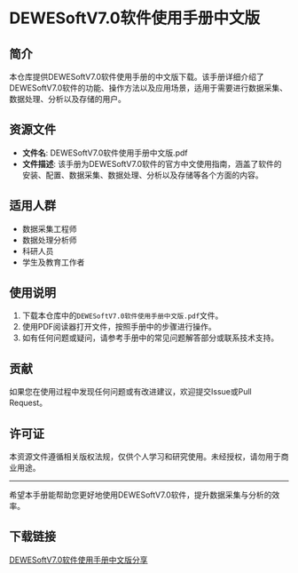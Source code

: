 # DEWESoftV7.0软件使用手册中文版

## 简介
本仓库提供DEWESoftV7.0软件使用手册的中文版下载。该手册详细介绍了DEWESoftV7.0软件的功能、操作方法以及应用场景，适用于需要进行数据采集、数据处理、分析以及存储的用户。

## 资源文件
- **文件名**: DEWESoftV7.0软件使用手册中文版.pdf
- **文件描述**: 该手册为DEWESoftV7.0软件的官方中文使用指南，涵盖了软件的安装、配置、数据采集、数据处理、分析以及存储等各个方面的内容。

## 适用人群
- 数据采集工程师
- 数据处理分析师
- 科研人员
- 学生及教育工作者

## 使用说明
1. 下载本仓库中的`DEWESoftV7.0软件使用手册中文版.pdf`文件。
2. 使用PDF阅读器打开文件，按照手册中的步骤进行操作。
3. 如有任何问题或疑问，请参考手册中的常见问题解答部分或联系技术支持。

## 贡献
如果您在使用过程中发现任何问题或有改进建议，欢迎提交Issue或Pull Request。

## 许可证
本资源文件遵循相关版权法规，仅供个人学习和研究使用。未经授权，请勿用于商业用途。

---

希望本手册能帮助您更好地使用DEWESoftV7.0软件，提升数据采集与分析的效率。

## 下载链接

[DEWESoftV7.0软件使用手册中文版分享](https://pan.quark.cn/s/d22a98b3db62)